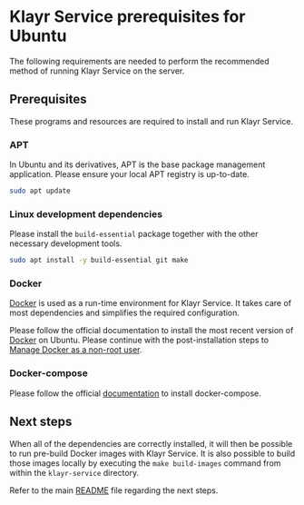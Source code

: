 # Klayr Service prerequisites for Ubuntu

The following requirements are needed to perform the recommended method of running Klayr Service on the server.

## Prerequisites

These programs and resources are required to install and run Klayr Service.

### APT 

In Ubuntu and its derivatives, APT is the base package management application. Please ensure your local APT registry is up-to-date.

```bash
sudo apt update
```

### Linux development dependencies

Please install the `build-essential` package together with the other necessary development tools.

```bash
sudo apt install -y build-essential git make
```

### Docker

[Docker](https://www.docker.com/) is used as a run-time environment for Klayr Service. It takes care of most dependencies and simplifies the required configuration.

Please follow the official documentation to install the most recent version of [Docker](https://docs.docker.com/engine/install/ubuntu/) on Ubuntu. Please continue with the post-installation steps to [Manage Docker as a non-root user](https://docs.docker.com/engine/install/linux-postinstall/#manage-docker-as-a-non-root-user).

### Docker-compose

Please follow the official [documentation](https://docs.docker.com/compose/install/) to install docker-compose.

## Next steps

When all of the dependencies are correctly installed, it will then be possible to run pre-build Docker images with Klayr Service. It is also possible to build those images locally by executing the `make build-images` command from within the `klayr-service` directory.

Refer to the main [README](../README.md) file regarding the next steps.
